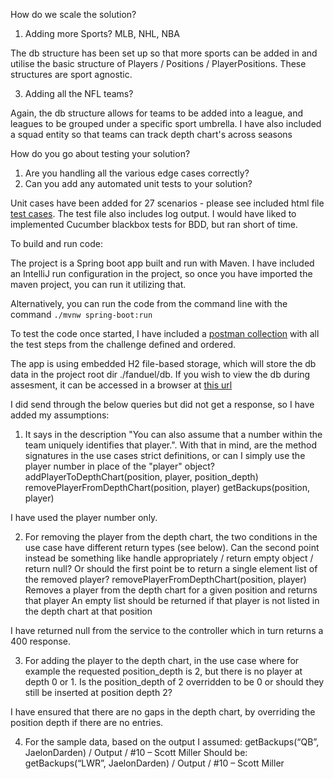 How do we scale the solution?
1. Adding more Sports? MLB, NHL, NBA

The db structure has been set up so that more sports can be added in and utilise the basic structure of Players / Positions / PlayerPositions. 
These structures are sport agnostic.
 
3. Adding all the NFL teams?
   
Again, the db structure allows for teams to be added into a league, and leagues to be grouped under a specific sport umbrella.
I have also included a squad entity so that teams can track depth chart's across seasons

How do you go about testing your solution?
1. Are you handling all the various edge cases correctly?
2. Can you add any automated unit tests to your solution?
   
Unit cases have been added for 27 scenarios - please see included html file [test cases](Test%20Results%20-%20DepthChartServiceTest.html).
The test file also includes log output.
I would have liked to implemented Cucumber blackbox tests for BDD, but ran short of time.


To build and run code:

The project is a Spring boot app built and run with Maven. I have included an IntelliJ run configuration in the project,
so once you have imported the maven project, you can run it utilizing that.

Alternatively, you can run the code from the command line with the command `./mvnw spring-boot:run`

To test the code once started, I have included a [postman collection](src/main/resources/FanDuel.postman_collection.json) 
with all the test steps from the challenge defined and ordered.

The app is using embedded H2 file-based storage, which will store the db data in the project root dir ./fanduel/db.
If you wish to view the db during assesment, it can be accessed in a browser at [this url](http://localhost:8080/fan-duel/trading/solution/h2-console)

I did send through the below queries but did not get a response, so I have added my assumptions:

1. It says in the description "You can also assume that a number within the team uniquely identifies that player.".
With that in mind, are the method signatures in the use cases strict definitions, or can I simply use the player number in place of the "player" object?
addPlayerToDepthChart(position, player, position_depth)
removePlayerFromDepthChart(position, player)
getBackups(position, player)

I have used the player number only.

2. For removing the player from the depth chart, the two conditions in the use case have different return types (see below). 
Can the second point instead be something like handle appropriately / return empty object / return null? 
Or should the first point be to return a single element list of the removed player?
removePlayerFromDepthChart(position, player)
Removes a player from the depth chart for a given position and returns that player
An empty list should be returned if that player is not listed in the depth chart at that position

I have returned null from the service to the controller which in turn returns a 400 response.

3. For adding the player to the depth chart, in the use case where for example the requested position_depth is 2, but there is no player at depth 0 or 1. 
Is the position_depth of 2 overridden to be 0 or should they still be inserted at position depth 2?

I have ensured that there are no gaps in the depth chart, by overriding the position depth if there are no entries.

4. For the sample data, based on the output I assumed:
getBackups(“QB”, JaelonDarden) / Output / #10 – Scott Miller
Should be:
getBackups(“LWR”, JaelonDarden) / Output / #10 – Scott Miller